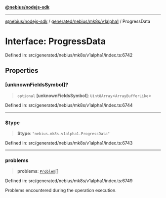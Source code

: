 [**@nebius/nodejs-sdk**](../../../../../README.md)

---

[@nebius/nodejs-sdk](../../../../../README.md) / [generated/nebius/mk8s/v1alpha1](../README.md) / ProgressData

# Interface: ProgressData

Defined in: src/generated/nebius/mk8s/v1alpha1/index.ts:6742

## Properties

### \[unknownFieldsSymbol\]?

> `optional` **\[unknownFieldsSymbol\]**: `Uint8Array`\<`ArrayBufferLike`\>

Defined in: src/generated/nebius/mk8s/v1alpha1/index.ts:6744

---

### $type

> **$type**: `"nebius.mk8s.v1alpha1.ProgressData"`

Defined in: src/generated/nebius/mk8s/v1alpha1/index.ts:6743

---

### problems

> **problems**: [`Problem`](Problem.md)[]

Defined in: src/generated/nebius/mk8s/v1alpha1/index.ts:6749

Problems encountered during the operation execution.
